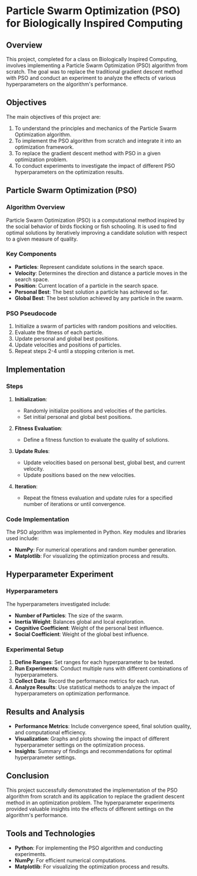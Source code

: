 # Particle Swarm Optimization (PSO) for Biologically Inspired Computing

## Overview

This project, completed for a class on Biologically Inspired Computing, involves implementing a Particle Swarm Optimization (PSO) algorithm from scratch. The goal was to replace the traditional gradient descent method with PSO and conduct an experiment to analyze the effects of various hyperparameters on the algorithm's performance.

## Objectives

The main objectives of this project are:
1. To understand the principles and mechanics of the Particle Swarm Optimization algorithm.
2. To implement the PSO algorithm from scratch and integrate it into an optimization framework.
3. To replace the gradient descent method with PSO in a given optimization problem.
4. To conduct experiments to investigate the impact of different PSO hyperparameters on the optimization results.

## Particle Swarm Optimization (PSO)

### Algorithm Overview

Particle Swarm Optimization (PSO) is a computational method inspired by the social behavior of birds flocking or fish schooling. It is used to find optimal solutions by iteratively improving a candidate solution with respect to a given measure of quality.

### Key Components

- **Particles**: Represent candidate solutions in the search space.
- **Velocity**: Determines the direction and distance a particle moves in the search space.
- **Position**: Current location of a particle in the search space.
- **Personal Best**: The best solution a particle has achieved so far.
- **Global Best**: The best solution achieved by any particle in the swarm.

### PSO Pseudocode

1. Initialize a swarm of particles with random positions and velocities.
2. Evaluate the fitness of each particle.
3. Update personal and global best positions.
4. Update velocities and positions of particles.
5. Repeat steps 2-4 until a stopping criterion is met.

## Implementation

### Steps

1. **Initialization**:
    - Randomly initialize positions and velocities of the particles.
    - Set initial personal and global best positions.

2. **Fitness Evaluation**:
    - Define a fitness function to evaluate the quality of solutions.

3. **Update Rules**:
    - Update velocities based on personal best, global best, and current velocity.
    - Update positions based on the new velocities.

4. **Iteration**:
    - Repeat the fitness evaluation and update rules for a specified number of iterations or until convergence.

### Code Implementation

The PSO algorithm was implemented in Python. Key modules and libraries used include:
- **NumPy**: For numerical operations and random number generation.
- **Matplotlib**: For visualizing the optimization process and results.

## Hyperparameter Experiment

### Hyperparameters

The hyperparameters investigated include:
- **Number of Particles**: The size of the swarm.
- **Inertia Weight**: Balances global and local exploration.
- **Cognitive Coefficient**: Weight of the personal best influence.
- **Social Coefficient**: Weight of the global best influence.

### Experimental Setup

1. **Define Ranges**: Set ranges for each hyperparameter to be tested.
2. **Run Experiments**: Conduct multiple runs with different combinations of hyperparameters.
3. **Collect Data**: Record the performance metrics for each run.
4. **Analyze Results**: Use statistical methods to analyze the impact of hyperparameters on optimization performance.

## Results and Analysis

- **Performance Metrics**: Include convergence speed, final solution quality, and computational efficiency.
- **Visualization**: Graphs and plots showing the impact of different hyperparameter settings on the optimization process.
- **Insights**: Summary of findings and recommendations for optimal hyperparameter settings.

## Conclusion

This project successfully demonstrated the implementation of the PSO algorithm from scratch and its application to replace the gradient descent method in an optimization problem. The hyperparameter experiments provided valuable insights into the effects of different settings on the algorithm's performance.

## Tools and Technologies

- **Python**: For implementing the PSO algorithm and conducting experiments.
- **NumPy**: For efficient numerical computations.
- **Matplotlib**: For visualizing the optimization process and results.
